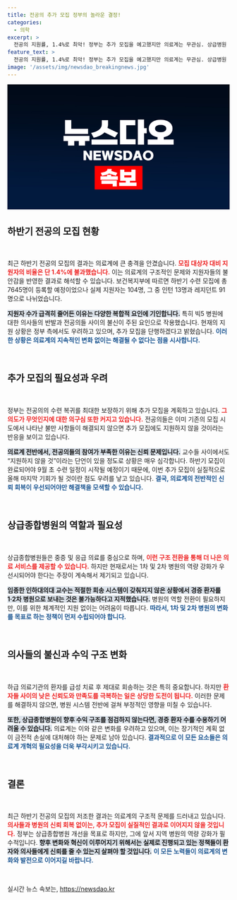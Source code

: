 ```yaml
---
title: 전공의 추가 모집 정부의 놀라운 결정!
categories:
  - 의학
excerpt: >
  전공의 지원률, 1.4%로 최악! 정부는 추가 모집을 예고했지만 의료계는 무관심. 상급병원 개혁 vs. 1·2차 병원 역량 강화, 과연 어떤 방향이 맞을까? 클릭해서 현황을 확인하세요!
feature_text: >
  전공의 지원률, 1.4%로 최악! 정부는 추가 모집을 예고했지만 의료계는 무관심. 상급병원 개혁 vs. 1·2차 병원 역량 강화, 과연 어떤 방향이 맞을까? 클릭해서 현황을 확인하세요!
image: '/assets/img/newsdao_breakingnews.jpg'
---
```


<p><img src="/assets/img/newsdao_breakingnews.jpg" alt="implanttips 속보" /></p>

<h2 data-ke-size="size26">하반기 전공의 모집 현황</h2>

<p data-ke-size="size16">&nbsp;</p>  

<p>최근 하반기 전공의 모집의 결과는 의료계에 큰 충격을 안겼습니다. <b><span style="color: #ee2323;">모집 대상자 대비 지원자의 비율은 단 1.4%에 불과했습니다.</span></b> 이는 의료계의 구조적인 문제와 지원자들의 불안감을 반영한 결과로 해석할 수 있습니다. 보건복지부에 따르면 하반기 수련 모집에 총 7645명이 등록할 예정이었으나 실제 지원자는 104명, 그 중 인턴 13명과 레지던트 91명으로 나뉘었습니다.</p>

<p><b><span style="background-color: #21538527;">지원자 수가 급격히 줄어든 이유는 다양한 복합적 요인에 기인합니다.</span></b> 특히 빅5 병원에 대한 의사들의 반발과 전공의들 사이의 불신이 주된 요인으로 작용했습니다. 현재의 지원 상황은 정부 측에서도 우려하고 있으며, 추가 모집을 단행하겠다고 밝혔습니다. <b><span style="color: #1a5490;">이러한 상황은 의료계의 지속적인 변화 없이는 해결될 수 없다는 점을 시사합니다.</span></b> </p>

<p data-ke-size="size16">&nbsp;</p>  

<h2 data-ke-size="size26">추가 모집의 필요성과 우려</h2>

<p data-ke-size="size16">&nbsp;</p>  

<p>정부는 전공의의 수련 복귀를 최대한 보장하기 위해 추가 모집을 계획하고 있습니다. <b><span style="color: #ee2323;">그 의도가 무엇인지에 대한 의구심 또한 커지고 있습니다.</span></b> 전공의들은 이미 기존의 모집 시도에서 나타난 불만 사항들이 해결되지 않으면 추가 모집에도 지원하지 않을 것이라는 반응을 보이고 있습니다. </p>

<p><b><span style="background-color: #21538527;">의료계 전반에서, 전공의들의 참여가 부족한 이유는 신뢰 문제입니다.</span></b> 교수들 사이에서도 “지원하지 않을 것”이라는 단언이 있을 정도로 상황은 매우 심각합니다. 하반기 모집이 완료되어야 9월 초 수련 일정이 시작될 예정이기 때문에, 이번 추가 모집이 실질적으로 올해 마지막 기회가 될 것이란 점도 우려를 낳고 있습니다. <b><span style="color: #1a5490;">결국, 의료계의 전반적인 신뢰 회복이 우선되어야만 해결책을 모색할 수 있습니다.</span></b> </p>

<p data-ke-size="size16">&nbsp;</p>  

<h2 data-ke-size="size26">상급종합병원의 역할과 필요성</h2>

<p data-ke-size="size16">&nbsp;</p>  

<p>상급종합병원들은 중증 및 응급 의료를 중심으로 하며, <b><span style="color: #ee2323;">이런 구조 전환을 통해 더 나은 의료 서비스를 제공할 수 있습니다.</span></b> 하지만 현재로서는 1차 및 2차 병원의 역량 강화가 우선시되어야 한다는 주장이 계속해서 제기되고 있습니다.  </p>

<p><b><span style="background-color: #21538527;">임종한 인하대의대 교수는 적절한 회송 시스템이 갖춰지지 않은 상황에서 경증 환자를 1·2차 병원으로 보내는 것은 불가능하다고 지적했습니다.</span></b> 병원의 역할 전환이 필요하지만, 이를 위한 체계적인 지원 없이는 어려움이 따릅니다. <b><span style="color: #1a5490;">따라서, 1차 및 2차 병원의 변화를 목표로 하는 정책이 먼저 수립되어야 합니다.</span></b></p>

<p data-ke-size="size16">&nbsp;</p>  

<h2 data-ke-size="size26">의사들의 불신과 수익 구조 변화</h2>

<p data-ke-size="size16">&nbsp;</p>  

<p>하급 의료기관의 환자를 급성 치료 후 제대로 회송하는 것은 특히 중요합니다. 하지만 <b><span style="color: #ee2323;">환자들 사이의 낮은 신뢰도와 만족도를 극복하는 일은 상당한 도전이 됩니다.</span></b> 이러한 문제를 해결하지 않으면, 병원 시스템 전반에 걸쳐 부정적인 영향을 미칠 수 있습니다.</p>

<p><b><span style="background-color: #21538527;">또한, 상급종합병원이 향후 수익 구조를 점검하지 않는다면, 경증 환자 수를 수용하기 어려울 수 있습니다.</span></b> 의료계는 이와 같은 변화를 우려하고 있으며, 이는 장기적인 계획 없이 금전적 손실에 대처해야 하는 문제로 남아 있습니다. <b><span style="color: #1a5490;">결과적으로 이 모든 요소들은 의료계 개혁의 필요성을 더욱 부각시키고 있습니다.</span></b></p>

<p data-ke-size="size16">&nbsp;</p>  

<h2 data-ke-size="size26">결론</h2>

<p data-ke-size="size16">&nbsp;</p>  

<p>최근 하반기 전공의 모집의 저조한 결과는 의료계의 구조적 문제를 드러내고 있습니다. <b><span style="color: #ee2323;">의사들과 병원의 신뢰 회복 없이는, 추가 모집이 실질적인 결과로 이어지지 않을 것입니다.</span></b> 정부는 상급종합병원 개선을 목표로 하지만, 그에 앞서 지역 병원의 역량 강화가 필수적입니다. <b><span style="background-color: #21538527;">향후 변화와 혁신이 이루어지기 위해서는 실제로 진행되고 있는 정책들이 환자와 의사들에게 신뢰를 줄 수 있는지 살펴야 할 것입니다.</span></b> <b><span style="color: #1a5490;">이 모든 노력들이 의료계의 변화와 발전으로 이어지길 바랍니다.</span></b> </p>

<p data-ke-size="size16">&nbsp;</p>  
실시간 뉴스 속보는, <a href="https://newsdao.kr" rel="dofollow">https://newsdao.kr</a>


